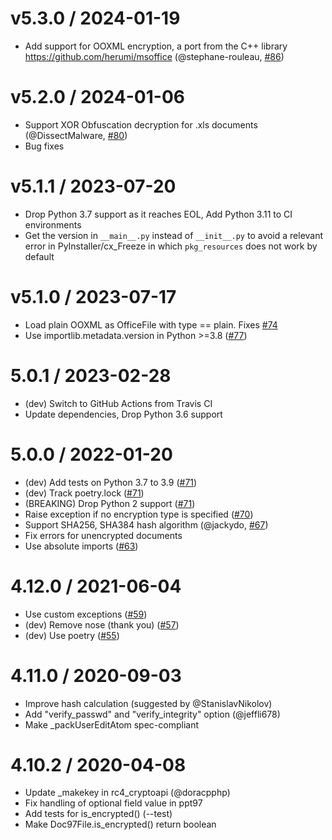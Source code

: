 
v5.3.0 / 2024-01-19
===================

  * Add support for OOXML encryption, a port from the C++ library https://github.com/herumi/msoffice (@stephane-rouleau, [#86](https://github.com/nolze/msoffcrypto-tool/pull/86))

v5.2.0 / 2024-01-06
===================

  * Support XOR Obfuscation decryption for .xls documents (@DissectMalware, [#80](https://github.com/nolze/msoffcrypto-tool/pull/80))
  * Bug fixes

v5.1.1 / 2023-07-20
===================

  * Drop Python 3.7 support as it reaches EOL, Add Python 3.11 to CI environments
  * Get the version in `__main__.py` instead of `__init__.py` to avoid a relevant error in PyInstaller/cx\_Freeze in which `pkg_resources` does not work by default

v5.1.0 / 2023-07-17
===================

  * Load plain OOXML as OfficeFile with type == plain. Fixes [#74](https://github.com/nolze/msoffcrypto-tool/issues/74)
  * Use importlib.metadata.version in Python >=3.8 ([#77](https://github.com/nolze/msoffcrypto-tool/issues/77))

5.0.1 / 2023-02-28
===================

  * (dev) Switch to GitHub Actions from Travis CI
  * Update dependencies, Drop Python 3.6 support

5.0.0 / 2022-01-20
==================

  * (dev) Add tests on Python 3.7 to 3.9 ([#71](https://github.com/nolze/msoffcrypto-tool/pull/71))
  * (dev) Track poetry.lock ([#71](https://github.com/nolze/msoffcrypto-tool/pull/71))
  * (BREAKING) Drop Python 2 support ([#71](https://github.com/nolze/msoffcrypto-tool/pull/71))
  * Raise exception if no encryption type is specified ([#70](https://github.com/nolze/msoffcrypto-tool/issues/70))
  * Support SHA256, SHA384 hash algorithm (@jackydo, [#67](https://github.com/nolze/msoffcrypto-tool/pull/67))
  * Fix errors for unencrypted documents
  * Use absolute imports ([#63](https://github.com/nolze/msoffcrypto-tool/pull/63))

4.12.0 / 2021-06-04
===================

  * Use custom exceptions ([#59](https://github.com/nolze/msoffcrypto-tool/pull/59))
  * (dev) Remove nose (thank you) ([#57](https://github.com/nolze/msoffcrypto-tool/pull/57))
  * (dev) Use poetry ([#55](https://github.com/nolze/msoffcrypto-tool/pull/55))

4.11.0 / 2020-09-03
===================

  * Improve hash calculation (suggested by @StanislavNikolov)
  * Add "verify\_passwd" and "verify\_integrity" option (@jeffli678)
  * Make _packUserEditAtom spec-compliant

4.10.2 / 2020-04-08
===================

  * Update \_makekey in rc4\_cryptoapi (@doracpphp)
  * Fix handling of optional field value in ppt97
  * Add tests for is_encrypted() (--test)
  * Make Doc97File.is_encrypted() return boolean
